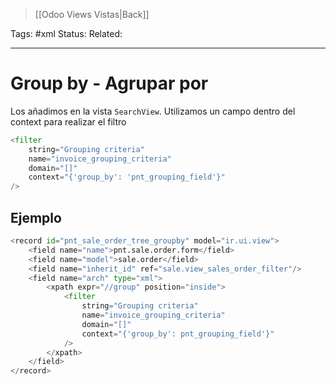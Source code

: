 > [[Odoo Views Vistas|Back]]

Tags: #xml
Status: 
Related: 

___

# Group by - Agrupar por

Los añadimos en la vista `SearchView`. Utilizamos un campo dentro del context para realizar el filtro

````python
<filter 
	string="Grouping criteria"
	name="invoice_grouping_criteria"  
	domain="[]"  
	context="{'group_by': 'pnt_grouping_field'}"
/>
````

## Ejemplo

````python
<record id="pnt_sale_order_tree_groupby" model="ir.ui.view">  
    <field name="name">pnt.sale.order.form</field>  
    <field name="model">sale.order</field>  
    <field name="inherit_id" ref="sale.view_sales_order_filter"/>  
    <field name="arch" type="xml">  
        <xpath expr="//group" position="inside">  
            <filter 
	            string="Grouping criteria"
	            name="invoice_grouping_criteria" 
				domain="[]"  
				context="{'group_by': pnt_grouping_field'}"
			/>  
        </xpath>  
    </field>  
</record>
````

